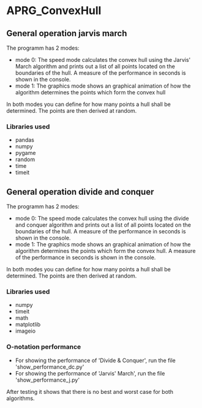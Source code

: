 # APRG_ConvexHull

## General operation jarvis march

The programm has 2 modes:
- mode 0: The speed mode
  calculates the convex hull using the Jarvis' March algorithm and prints out a list of all points located on the boundaries of the hull. A measure of the performance in seconds is shown in the console.
- mode 1: The graphics mode
  shows an graphical animation of how the algorithm determines the points which form the convex hull

In both modes you can define for how many points a hull shall be determined. The points are then derived at random.

### Libraries used

- pandas
- numpy
- pygame
- random
- time
- timeit

## General operation divide and conquer

The programm has 2 modes:
- mode 0: The speed mode
  calculates the convex hull using the divide and conquer algorithm and prints out a list of all points located on the boundaries of the hull. A measure of the performance in seconds is shown in the console.
- mode 1: The graphics mode
  shows an graphical animation of how the algorithm determines the points which form the convex hull. A measure of the performance in seconds is shown in the console.

In both modes you can define for how many points a hull shall be determined. The points are then derived at random.

### Libraries used

- numpy
- timeit
- math
- matplotlib
- imageio

### O-notation performance

- For showing the performance of 'Divide & Conquer', run the file 'show_performance_dc.py'
- For showing the performance of 'Jarvis' March', run the file 'show_performance_j.py'

After testing it shows that there is no best and worst case for both algorithms.

